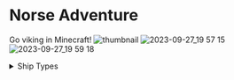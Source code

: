 # Norse Adventure
Go viking in Minecraft!
![thumbnail](https://github.com/Hexuar/Norse-Adventure/assets/97542759/6b60663d-dd14-4774-8adb-1c89232aa05a)
![2023-09-27_19 57 15](https://github.com/Hexuar/Norse-Adventure/assets/97542759/13322865-dfa3-45a6-9915-c1461d8d8d01)
![2023-09-27_19 59 18](https://github.com/Hexuar/Norse-Adventure/assets/97542759/d6948eb1-d5e5-4f23-a65c-23595c07c781)
<details>
  <summary>Ship Types</summary>
  Karve
  <IMG src="https://github.com/Hexuar/Norse-Adventure/assets/97542759/9e7600e0-685e-4d19-bbde-3246fef35a17"  alt="karve"/>
  Knarr
  <IMG src="https://github.com/Hexuar/Norse-Adventure/assets/97542759/592aa67f-c966-4038-b435-0626ec7a8e84"  alt="knarr"/>
  Skeid
  <IMG src="https://github.com/Hexuar/Norse-Adventure/assets/97542759/f7b1dc90-6281-40a0-96f8-b212f47a57fd"  alt="skeid"/>
</details>
